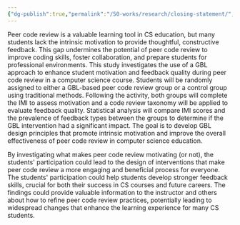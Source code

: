 ```yaml
---
{"dg-publish":true,"permalink":"/50-works/research/closing-statement/","title":"Closing Statement","noteIcon":"","created":"2024.05.13 15:04","updated":"2024.09.09 16:17"}
---
```



Peer code review is a valuable learning tool in CS education, but many students lack the intrinsic motivation to provide thoughtful, constructive feedback. This gap undermines the potential of peer code review to improve coding skills, foster collaboration, and prepare students for professional environments. This study investigates the use of a GBL approach to enhance student motivation and feedback quality during peer code review in a computer science course. Students will be randomly assigned to either a GBL-based peer code review group or a control group using traditional methods. Following the activity, both groups will complete the IMI to assess motivation and a code review taxonomy will be applied to evaluate feedback quality. Statistical analysis will compare IMI scores and the prevalence of feedback types between the groups to determine if the GBL intervention had a significant impact. The goal is to develop GBL design principles that promote intrinsic motivation and improve the overall effectiveness of peer code review in computer science education.

By investigating what makes peer code review motivating (or not), the students' participation could lead to the design of interventions that make peer code review a more engaging and beneficial process for everyone. The students' participation could help students develop stronger feedback skills, crucial for both their success in CS courses and future careers. The findings could provide valuable information to the instructor and others about how to refine peer code review practices, potentially leading to widespread changes that enhance the learning experience for many CS students.
